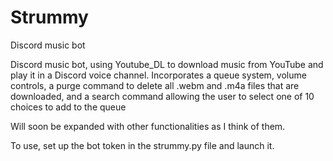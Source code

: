 # Strummy
Discord music bot

Discord music bot, using Youtube_DL to download music from YouTube and play it in a Discord voice channel. 
Incorporates a queue system, volume controls, a purge command to delete all .webm and .m4a files that are downloaded, and a search command allowing the user to select one of 10 choices to add to the queue

Will soon be expanded with other functionalities as I think of them. 

To use, set up the bot token in the strummy.py file and launch it. 
